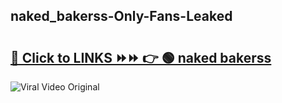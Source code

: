 
 ## naked_bakerss-Only-Fans-Leaked

# <h2><a href="https://clipsfans.com/naked_bakerss&ref=git">🔗 Click to LINKS ⏩⏩ 👉 🟢 naked bakerss </a></h2>

<a href="https://clipsfans.com/naked_bakerss&ref=git" rel="nofollow" data-target="animated-image.originalLink"><img src="https://i.ibb.co.com/xMMVF88/686577567.gif" alt="Viral Video Original" style="max-width: 100%; display: inline-block;" data-target="animated-image.originalImage"></a>
